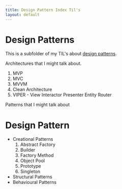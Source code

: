 ```yaml
---
title: Design Pattern Index Til's
layout: default
---
```


# Design Patterns

This is a subfolder of my TIL's about [design patterns](/til/design-patterns/design-pattern-definition.html).

Architectures that I might talk about.

1. MVP
2. MVC
3. MVVM
4. Clean Architecture
5. VIPER - View Interactor Presenter Entity Router

Patterns that I might talk about

# Design Pattern
- Creational Patterns
  1. Abstract Factory
  2. Builder
  3. Factory Method
  4. Object Pool
  5. Prototype
  6. Singleton
- Structural Patterns
- Behavioural Patterns
